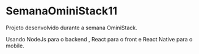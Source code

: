 # SemanaOminiStack11
Projeto desenvolvido durante a semana OminiStack.

Usando NodeJs para o backend , React para o front e React Native para  o mobile.
